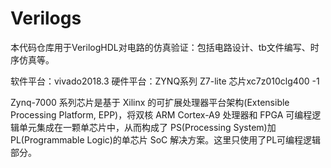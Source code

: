 # Verilogs
本代码仓库用于VerilogHDL对电路的仿真验证：包括电路设计、tb文件编写、时序仿真等。

软件平台：vivado2018.3
硬件平台：ZYNQ系列    Z7-lite   芯片xc7z010clg400 -1

Zynq-7000 系列芯片是基于 Xilinx 的可扩展处理器平台架构(Extensible Processing Platform, EPP)，将双核 ARM Cortex-A9 处理器和 FPGA 可编程逻辑单元集成在一颗单芯片中，从而构成了 PS(Processing System)加 PL(Programmable Logic)的单芯片 SoC 解决方案。这里只使用了PL可编程逻辑部分。
